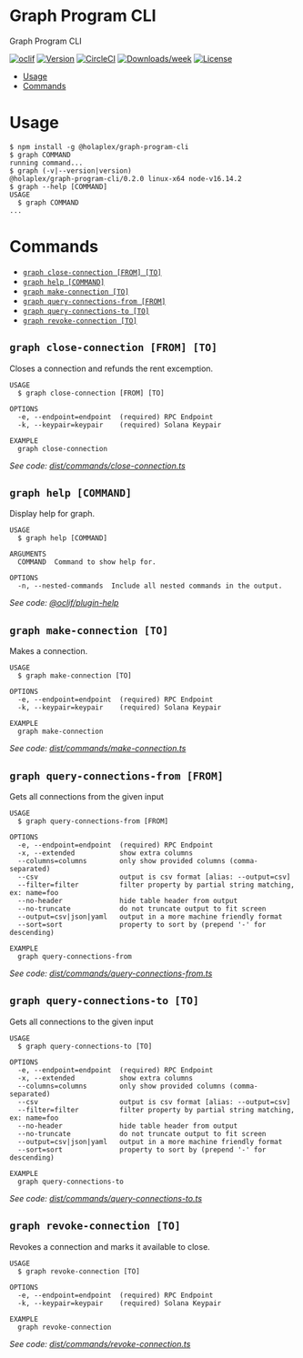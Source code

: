 Graph Program CLI
=================

Graph Program CLI

[![oclif](https://img.shields.io/badge/cli-oclif-brightgreen.svg)](https://oclif.io)
[![Version](https://img.shields.io/npm/v/oclif-hello-world.svg)](https://npmjs.org/package/oclif-hello-world)
[![CircleCI](https://circleci.com/gh/oclif/hello-world/tree/main.svg?style=shield)](https://circleci.com/gh/oclif/hello-world/tree/main)
[![Downloads/week](https://img.shields.io/npm/dw/oclif-hello-world.svg)](https://npmjs.org/package/oclif-hello-world)
[![License](https://img.shields.io/npm/l/oclif-hello-world.svg)](https://github.com/oclif/hello-world/blob/main/package.json)

<!-- toc -->
* [Usage](#usage)
* [Commands](#commands)
<!-- tocstop -->
# Usage
<!-- usage -->
```sh-session
$ npm install -g @holaplex/graph-program-cli
$ graph COMMAND
running command...
$ graph (-v|--version|version)
@holaplex/graph-program-cli/0.2.0 linux-x64 node-v16.14.2
$ graph --help [COMMAND]
USAGE
  $ graph COMMAND
...
```
<!-- usagestop -->
# Commands
<!-- commands -->
* [`graph close-connection [FROM] [TO]`](#graph-close-connection-from-to)
* [`graph help [COMMAND]`](#graph-help-command)
* [`graph make-connection [TO]`](#graph-make-connection-to)
* [`graph query-connections-from [FROM]`](#graph-query-connections-from-from)
* [`graph query-connections-to [TO]`](#graph-query-connections-to-to)
* [`graph revoke-connection [TO]`](#graph-revoke-connection-to)

## `graph close-connection [FROM] [TO]`

Closes a connection and refunds the rent excemption.

```
USAGE
  $ graph close-connection [FROM] [TO]

OPTIONS
  -e, --endpoint=endpoint  (required) RPC Endpoint
  -k, --keypair=keypair    (required) Solana Keypair

EXAMPLE
  graph close-connection
```

_See code: [dist/commands/close-connection.ts](https://github.com/holaplex/graph-program/blob/v0.2.0/dist/commands/close-connection.ts)_

## `graph help [COMMAND]`

Display help for graph.

```
USAGE
  $ graph help [COMMAND]

ARGUMENTS
  COMMAND  Command to show help for.

OPTIONS
  -n, --nested-commands  Include all nested commands in the output.
```

_See code: [@oclif/plugin-help](https://github.com/oclif/plugin-help/blob/v5.1.12/src/commands/help.ts)_

## `graph make-connection [TO]`

Makes a connection.

```
USAGE
  $ graph make-connection [TO]

OPTIONS
  -e, --endpoint=endpoint  (required) RPC Endpoint
  -k, --keypair=keypair    (required) Solana Keypair

EXAMPLE
  graph make-connection
```

_See code: [dist/commands/make-connection.ts](https://github.com/holaplex/graph-program/blob/v0.2.0/dist/commands/make-connection.ts)_

## `graph query-connections-from [FROM]`

Gets all connections from the given input

```
USAGE
  $ graph query-connections-from [FROM]

OPTIONS
  -e, --endpoint=endpoint  (required) RPC Endpoint
  -x, --extended           show extra columns
  --columns=columns        only show provided columns (comma-separated)
  --csv                    output is csv format [alias: --output=csv]
  --filter=filter          filter property by partial string matching, ex: name=foo
  --no-header              hide table header from output
  --no-truncate            do not truncate output to fit screen
  --output=csv|json|yaml   output in a more machine friendly format
  --sort=sort              property to sort by (prepend '-' for descending)

EXAMPLE
  graph query-connections-from
```

_See code: [dist/commands/query-connections-from.ts](https://github.com/holaplex/graph-program/blob/v0.2.0/dist/commands/query-connections-from.ts)_

## `graph query-connections-to [TO]`

Gets all connections to the given input

```
USAGE
  $ graph query-connections-to [TO]

OPTIONS
  -e, --endpoint=endpoint  (required) RPC Endpoint
  -x, --extended           show extra columns
  --columns=columns        only show provided columns (comma-separated)
  --csv                    output is csv format [alias: --output=csv]
  --filter=filter          filter property by partial string matching, ex: name=foo
  --no-header              hide table header from output
  --no-truncate            do not truncate output to fit screen
  --output=csv|json|yaml   output in a more machine friendly format
  --sort=sort              property to sort by (prepend '-' for descending)

EXAMPLE
  graph query-connections-to
```

_See code: [dist/commands/query-connections-to.ts](https://github.com/holaplex/graph-program/blob/v0.2.0/dist/commands/query-connections-to.ts)_

## `graph revoke-connection [TO]`

Revokes a connection and marks it available to close.

```
USAGE
  $ graph revoke-connection [TO]

OPTIONS
  -e, --endpoint=endpoint  (required) RPC Endpoint
  -k, --keypair=keypair    (required) Solana Keypair

EXAMPLE
  graph revoke-connection
```

_See code: [dist/commands/revoke-connection.ts](https://github.com/holaplex/graph-program/blob/v0.2.0/dist/commands/revoke-connection.ts)_
<!-- commandsstop -->
